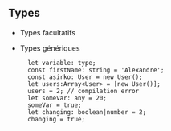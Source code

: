 ## Types

* Types facultatifs
* Types génériques


        let variable: type;
        const firstName: string = 'Alexandre';
        const asirko: User = new User();
        let users:Array<User> = [new User()];
        users = 2; // compilation error
        let someVar: any = 20;
        someVar = true;
        let changing: boolean|number = 2;
        changing = true;

